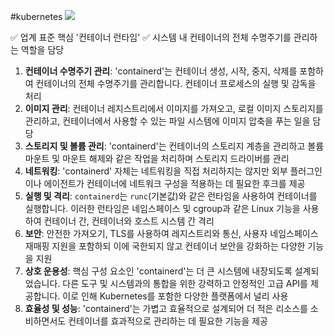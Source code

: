 #kubernetes 
![](https://i.imgur.com/sm1uLl1.png)


✅ 업계 표준 핵심 '컨테이너 런타임'
✅ 시스템 내 컨테이너의 전체 수명주기를 관리하는 역할을 담당

1. **컨테이너 수명주기 관리**: 'containerd'는 컨테이너 생성, 시작, 중지, 삭제를 포함하여 컨테이너의 전체 수명주기를 관리합니다. 컨테이너 프로세스의 실행 및 감독을 처리
2. **이미지 관리**: 컨테이너 레지스트리에서 이미지를 가져오고, 로컬 이미지 스토리지를 관리하고, 컨테이너에서 사용할 수 있는 파일 시스템에 이미지 압축을 푸는 일을 담당
3. **스토리지 및 볼륨 관리**: 'containerd'는 컨테이너의 스토리지 계층을 관리하고 볼륨 마운트 및 마운트 해제와 같은 작업을 처리하며 스토리지 드라이버를 관리
4. **네트워킹**: 'containerd' 자체는 네트워킹을 직접 처리하지는 않지만 외부 플러그인이나 에이전트가 컨테이너에 네트워크 구성을 적용하는 데 필요한 후크를 제공
5. **실행 및 격리**: `containerd`는 `runc`(기본값)와 같은 런타임을 사용하여 컨테이너를 실행합니다. 이러한 런타임은 네임스페이스 및 cgroup과 같은 Linux 기능을 사용하여 컨테이너 간, 컨테이너와 호스트 시스템 간 격리
6. **보안**: 안전한 가져오기, TLS를 사용하여 레지스트리와 통신, 사용자 네임스페이스 재매핑 지원을 포함하되 이에 국한되지 않고 컨테이너 보안을 강화하는 다양한 기능을 지원
7. **상호 운용성**: 핵심 구성 요소인 'containerd'는 더 큰 시스템에 내장되도록 설계되었습니다. 다른 도구 및 시스템과의 통합을 위한 강력하고 안정적인 고급 API를 제공합니다. 이로 인해 Kubernetes를 포함한 다양한 플랫폼에서 널리 사용
8. **효율성 및 성능**: 'containerd'는 가볍고 효율적으로 설계되어 더 적은 리소스를 소비하면서도 컨테이너를 효과적으로 관리하는 데 필요한 기능을 제공